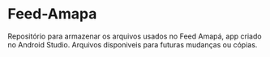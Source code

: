 # Feed-Amapa
Repositório para armazenar os arquivos usados no Feed Amapá, app criado no Android Studio.
Arquivos disponiveis para futuras mudanças ou cópias.
